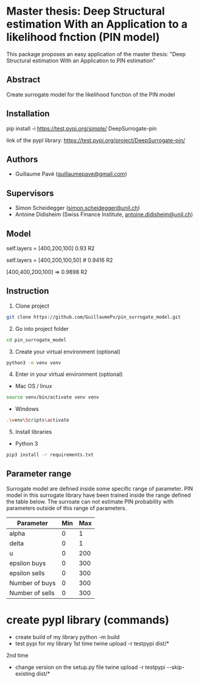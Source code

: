 # Master thesis: Deep Structural estimation With an Application to a likelihood fnction (PIN model)

This package proposes an easy application of the master thesis: "Deep Structural estimation With an Application to PIN estimation"

## Abstract

Create surrogate model for the likelihood function of the PIN model

## Installation

pip install -i https://test.pypi.org/simple/ DeepSurrogate-pin

link of the pypl library: https://test.pypi.org/project/DeepSurrogate-pin/

## Authors

- Guillaume Pavé (guillaumepave@gmail.com)

## Supervisors

- Simon Scheidegger (simon.scheidegger@unil.ch)
- Antoine Didisheim (Swiss Finance Institute, antoine.didisheim@unil.ch)

## Model


self.layers = [400,200,100] 0.93 R2

self.layers = [400,200,100,50] # 0.9416 R2

[400,400,200,100] => 0.9898 R2


## Instruction

1) Clone project

```bash
git clone https://github.com/GuillaumePv/pin_surrogate_model.git
```

2) Go into project folder

```bash
cd pin_surrogate_model
```

3) Create your virtual environment (optional)

```bash
python3 -m venv venv
```

4) Enter in your virtual environment (optional)

* Mac OS / linux
```bash
source venv/bin/activate venv venv
```

* Windows
```bash
.\venv\Scripts\activate
```

5) Install libraries

* Python 3
```bash
pip3 install -r requirements.txt
```

## Parameter range

Surrogate model are defined inside some specific range of parameter. PIN model in this surrogate library have been trained inside the range defined the table below.
The surroate can not estimate PIN probability with parameters outside of this range of parameters.

| Parameter | Min | Max
| ------------- | ------------- | ------------- 
| alpha  | 0  | 1
| delta  | 0  | 1
| u  | 0  | 200
| epsilon buys  | 0  | 300
| epsilon sells  | 0  | 300
| Number of buys  | 0  | 300
| Number of sells  | 0  | 300

# create pypl library (commands)

- create build of my library
python -m build
- test pypi for my library
1st time
twine upload -r testpypi dist/*

2nd time
- change version on the setup.py file
twine upload -r testpypi --skip-existing dist/*
